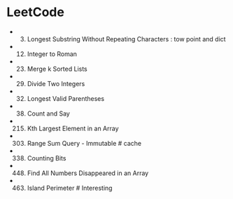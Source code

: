 LeetCode
=====================================
- 003. Longest Substring Without Repeating Characters   : tow point and dict
- 012. Integer to Roman
- 023. Merge k Sorted Lists
- 029. Divide Two Integers
- 032. Longest Valid Parentheses
- 038. Count and Say
- 215. Kth Largest Element in an Array
- 303. Range Sum Query - Immutable   # cache
- 338. Counting Bits 
- 448. Find All Numbers Disappeared in an Array
- 463. Island Perimeter      # Interesting